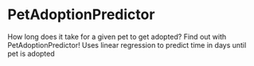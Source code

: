 # PetAdoptionPredictor

How long does it take for a given pet to get adopted? Find out with PetAdoptionPredictor! 
Uses linear regression to predict time in days until pet is adopted

